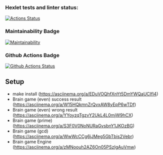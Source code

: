 ### Hexlet tests and linter status:
[![Actions Status](https://github.com/taponomarev/php-project-lvl1/workflows/hexlet-check/badge.svg)](https://github.com/taponomarev/php-project-lvl1/actions)

### Maintainability Badge
[![Maintainability](https://api.codeclimate.com/v1/badges/a99a88d28ad37a79dbf6/maintainability)](https://codeclimate.com/github/codeclimate/codeclimate/maintainability)

### Github Actions Badge
[![Github Actions Status](https://github.com/taponomarev/php-project-lvl1/workflows/Linter/badge.svg)](https://github.com/taponomarev/php-project-lvl1/actions)

## Setup

-   make install (https://asciinema.org/a/EDuVOQhfXnYt5DmYWQaUCIfl4)
-   Brain game (even) success result (https://asciinema.org/a/W15HQkmnZrQvxAW8yEpP6wTDf)
-   Brain game (even) wrong result (https://asciinema.org/a/YYoyzqTgzvY2UkL4L0mjW9hCX)
-   Brain game (prime) (https://asciinema.org/a/S3F0V0NoNURaGvsbnY1JKOzBG)
-   Brain game (gcd) (https://asciinema.org/a/WwWcCCg6jJMeg5GbTbis2Vebr)
-   Brain game Engine (https://asciinema.org/a/zMNoouh2AZ6On05PSzIgAuVmw)